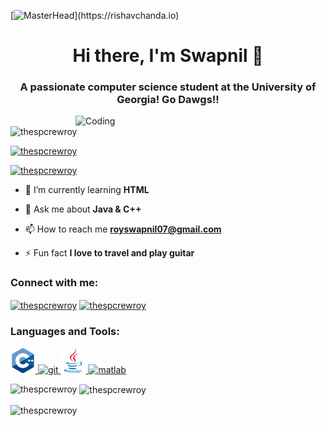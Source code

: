 [![MasterHead](https://1.bp.blogspot.com/-7A4WynwLsM...)](https://rishavchanda.io)
<h1 align="center">Hi there, I'm Swapnil 👋</h1>
<h3 align="center">A passionate computer science student at the University of Georgia! Go Dawgs!!</h3>
<img align="right" alt="Coding" width="400" src="https://gifdb.com/images/high/coding-animated-laptop-flow-stream-ja04010rm5o68zfk.gif">

<p align="left"> <img src="https://komarev.com/ghpvc/?username=thespcrewroy&label=Profile%20views&color=0e75b6&style=flat" alt="thespcrewroy" /> </p>

<p align="left"> <a href="https://github.com/ryo-ma/github-profile-trophy"><img src="https://github-profile-trophy.vercel.app/?username=thespcrewroy" alt="thespcrewroy" /></a> </p>

<p align="left"> <a href="https://twitter.com/thespcrewroy" target="blank"><img src="https://img.shields.io/twitter/follow/thespcrewroy?logo=twitter&style=for-the-badge" alt="thespcrewroy" /></a> </p>

- 🌱 I’m currently learning **HTML**

- 💬 Ask me about **Java & C++**

- 📫 How to reach me **royswapnil07@gmail.com**

- ⚡ Fun fact **I love to travel and play guitar**

<h3 align="left">Connect with me:</h3>
<p align="left">
<a href="https://twitter.com/thespcrewroy" target="blank"><img align="center" src="https://raw.githubusercontent.com/rahuldkjain/github-profile-readme-generator/master/src/images/icons/Social/twitter.svg" alt="thespcrewroy" height="30" width="40" /></a>
<a href="https://www.leetcode.com/thespcrewroy" target="blank"><img align="center" src="https://raw.githubusercontent.com/rahuldkjain/github-profile-readme-generator/master/src/images/icons/Social/leet-code.svg" alt="thespcrewroy" height="30" width="40" /></a>
</p>

<h3 align="left">Languages and Tools:</h3>
<p align="left"> <a href="https://www.w3schools.com/cpp/" target="_blank" rel="noreferrer"> <img src="https://raw.githubusercontent.com/devicons/devicon/master/icons/cplusplus/cplusplus-original.svg" alt="cplusplus" width="40" height="40"/> </a> <a href="https://git-scm.com/" target="_blank" rel="noreferrer"> <img src="https://www.vectorlogo.zone/logos/git-scm/git-scm-icon.svg" alt="git" width="40" height="40"/> </a> <a href="https://www.java.com" target="_blank" rel="noreferrer"> <img src="https://raw.githubusercontent.com/devicons/devicon/master/icons/java/java-original.svg" alt="java" width="40" height="40"/> </a> <a href="https://www.mathworks.com/" target="_blank" rel="noreferrer"> <img src="https://upload.wikimedia.org/wikipedia/commons/2/21/Matlab_Logo.png" alt="matlab" width="40" height="40"/> </a> </p>

<p><img align="left" src="https://github-readme-stats.vercel.app/api/top-langs?username=thespcrewroy&show_icons=true&locale=en&layout=compact" alt="thespcrewroy" /></p>

<p>&nbsp;<img align="center" src="https://github-readme-stats.vercel.app/api?username=thespcrewroy&show_icons=true&locale=en" alt="thespcrewroy" /></p>

<p><img align="center" src="https://github-readme-streak-stats.herokuapp.com/?user=thespcrewroy&" alt="thespcrewroy" /></p>
